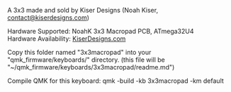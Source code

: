 A 3x3 made and sold by Kiser Designs (Noah Kiser, contact@kiserdesigns.com)

Hardware Supported: NoahK 3x3 Macropad PCB, ATmega32U4  
Hardware Availability: [KiserDesigns.com](http://kiserdesigns.com/)

Copy this folder named "3x3macropad" into your "qmk_firmware/keyboards/" directory.
(this file will be "~/qmk_firmware/keyboards/3x3macropad/readme.md")

Compile QMK for this keyboard:
    qmk -build -kb 3x3macropad -km default
